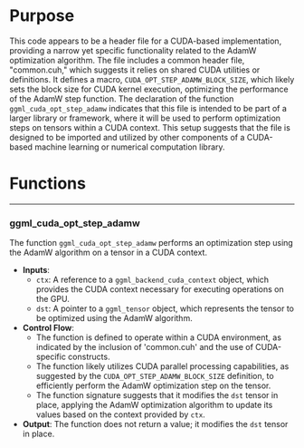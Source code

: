 # Purpose
This code appears to be a header file for a CUDA-based implementation, providing a narrow yet specific functionality related to the AdamW optimization algorithm. The file includes a common header file, "common.cuh," which suggests it relies on shared CUDA utilities or definitions. It defines a macro, `CUDA_OPT_STEP_ADAMW_BLOCK_SIZE`, which likely sets the block size for CUDA kernel execution, optimizing the performance of the AdamW step function. The declaration of the function `ggml_cuda_opt_step_adamw` indicates that this file is intended to be part of a larger library or framework, where it will be used to perform optimization steps on tensors within a CUDA context. This setup suggests that the file is designed to be imported and utilized by other components of a CUDA-based machine learning or numerical computation library.
# Functions

---
### ggml\_cuda\_opt\_step\_adamw
The function `ggml_cuda_opt_step_adamw` performs an optimization step using the AdamW algorithm on a tensor in a CUDA context.
- **Inputs**:
    - `ctx`: A reference to a `ggml_backend_cuda_context` object, which provides the CUDA context necessary for executing operations on the GPU.
    - `dst`: A pointer to a `ggml_tensor` object, which represents the tensor to be optimized using the AdamW algorithm.
- **Control Flow**:
    - The function is defined to operate within a CUDA environment, as indicated by the inclusion of 'common.cuh' and the use of CUDA-specific constructs.
    - The function likely utilizes CUDA parallel processing capabilities, as suggested by the `CUDA_OPT_STEP_ADAMW_BLOCK_SIZE` definition, to efficiently perform the AdamW optimization step on the tensor.
    - The function signature suggests that it modifies the `dst` tensor in place, applying the AdamW optimization algorithm to update its values based on the context provided by `ctx`.
- **Output**: The function does not return a value; it modifies the `dst` tensor in place.


